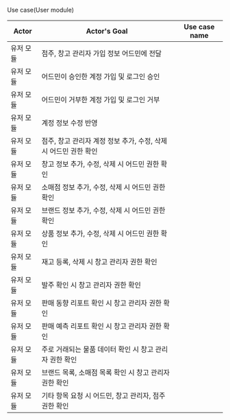 Use case(User module)

| Actor     | Actor's Goal                                                 | Use case name |
| --------- | ------------------------------------------------------------ | ------------- |
| 유저 모듈 | 점주, 창고 관리자 가입 정보 어드민에 전달                    |               |
| 유저 모듈 | 어드민이 승인한 계정 가입 및 로그인 승인                     |               |
| 유저 모듈 | 어드민이 거부한 계정 가입 및 로그인 거부                     |               |
| 유저 모듈 | 계정 정보 수정 반영                                          |               |
| 유저 모듈 | 점주, 창고 관리자 계정 정보 추가, 수정, 삭제 시 어드민 권한 확인 |               |
| 유저 모듈 | 창고 정보 추가, 수정, 삭제 시 어드민 권한 확인               |               |
| 유저 모듈 | 소매점 정보 추가, 수정, 삭제 시 어드민 권한 확인             |               |
| 유저 모듈 | 브랜드 정보 추가, 수정, 삭제 시 어드민 권한 확인             |               |
| 유저 모듈 | 상품 정보 추가, 수정, 삭제 시 어드민 권한 확인               |               |
| 유저 모듈 | 재고 등록, 삭제 시 창고 관리자 권한 확인                     |               |
| 유저 모듈 | 발주 확인 시 창고 관리자 권한 확인                           |               |
| 유저 모듈 | 판매 동향 리포트 확인 시 창고 관리자 권한 확인               |               |
| 유저 모듈 | 판매 예측 리포트 확인 시 창고 관리자 권한 확인               |               |
| 유저 모듈 | 주로 거래되는 물품 데이터 확인 시 창고 관리자 권한 확인      |               |
| 유저 모듈 | 브랜드 목록, 소매점 목록 확인 시 창고 관리자 권한 확인       |               |
| 유저 모듈 | 기타 항목 요청 시 어드민, 창고 관리자, 점주 권한 확인        |               |


